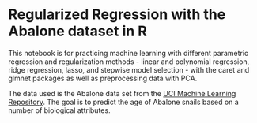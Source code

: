 # Regularized Regression with the Abalone dataset in R

This notebook is for practicing machine learning with different parametric regression and regularization methods - linear and polynomial regression, ridge regression, lasso, and stepwise model selection - with the caret and glmnet packages as well as preprocessing data with PCA. 

The data used is the Abalone data set from the [UCI Machine Learning Repository](
http://archive.ics.uci.edu/ml/datasets/Abalone). The goal is to predict the age of Abalone snails based on a number of biological attributes.

